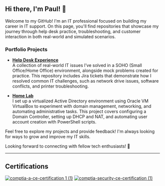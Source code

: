 ## Hi there, I'm Paul! 👋

Welcome to my GitHub! I'm an IT professional focused on building my career in IT support. On this page, you'll find repositories that showcase my journey through help desk practice, troubleshooting, and customer interaction in both real-world and simulated scenarios.

### Portfolio Projects

- **[Help Desk Experience](https://github.com/pauljang3/HelpDesk-Experience)**  
  A collection of real-world IT issues I’ve solved in a SOHO (Small Office/Home Office) environment, alongside mock problems created for practice. This repository includes Jira tickets that demonstrate how I resolved common IT challenges, such as network drive issues, software conflicts, and printer troubleshooting.

- **[Home Lab](https://github.com/pauljang3/HomeLab)**  
  I set up a virtualized Active Directory environment using Oracle VM VirtualBox to experiment with domain management, networking, and automating administrative tasks. This project covers configuring a Domain Controller, setting up DHCP and NAT, and automating user account creation with PowerShell scripts.

Feel free to explore my projects and provide feedback! I'm always looking for ways to grow and improve my IT skills.  

Looking forward to connecting with fellow tech enthusiasts! 🌱

---
## Certifications
[![comptia-a-ce-certification 1 (1)](https://github.com/user-attachments/assets/2a57cd6f-9236-4a8a-b6af-b4423b2dba41)](https://www.credly.com/badges/7ed85242-381b-4336-b556-bb5aec8cf231/public_url)
[![comptia-security-ce-certification (1)](https://github.com/user-attachments/assets/3279d98f-de56-4432-8d07-273e7e78b90d)](https://www.credly.com/badges/54994e8a-e0f9-4757-931d-93ab319698ae/public_url)




